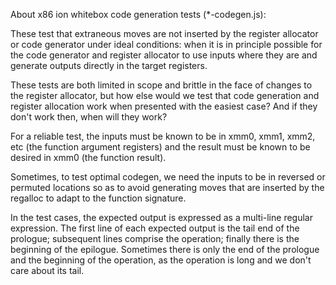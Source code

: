 About x86 ion whitebox code generation tests (*-codegen.js):

These test that extraneous moves are not inserted by the register
allocator or code generator under ideal conditions: when it is in
principle possible for the code generator and register allocator to
use inputs where they are and generate outputs directly in the target
registers.

These tests are both limited in scope and brittle in the face of
changes to the register allocator, but how else would we test that
code generation and register allocation work when presented with the
easiest case?  And if they don't work then, when will they work?

For a reliable test, the inputs must be known to be in xmm0, xmm1,
xmm2, etc (the function argument registers) and the result must be
known to be desired in xmm0 (the function result).

Sometimes, to test optimal codegen, we need the inputs to be in
reversed or permuted locations so as to avoid generating moves that
are inserted by the regalloc to adapt to the function signature.

In the test cases, the expected output is expressed as a multi-line
regular expression.  The first line of each expected output is the
tail end of the prologue; subsequent lines comprise the operation;
finally there is the beginning of the epilogue.  Sometimes there is
only the end of the prologue and the beginning of the operation, as
the operation is long and we don't care about its tail.

